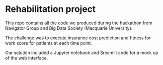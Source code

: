 # Rehabilitation project

This repo contains all the code we produced during the hackathon from Navigator Group and Big Data Society (Macquarie University).

The challenge was to execute insurance cost prediction and fitness for work score for patients at each time point.

Our solution included a Jupyter notebook and Sreamlit code for a mock up of the web interface.
